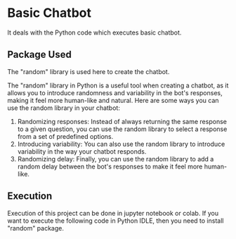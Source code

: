 # Basic Chatbot
It deals with the Python code which executes basic chatbot.

## Package Used
The "random" library is used here to create the chatbot.

The "random" library in Python is a useful tool when creating a chatbot, as it allows you to introduce randomness and variability in the bot's responses, making it feel more human-like and natural. Here are some ways you can use the random library in your chatbot:
  1) Randomizing responses: Instead of always returning the same response to a given question, you can use the random library to select a response from a set of predefined options.
  2) Introducing variability: You can also use the random library to introduce variability in the way your chatbot responds.
  3) Randomizing delay: Finally, you can use the random library to add a random delay between the bot's responses to make it feel more human-like. 

## Execution
Execution of this project can be done in jupyter notebook or colab. If you want to execute the following code in Python IDLE, then you need to install "random" package.



